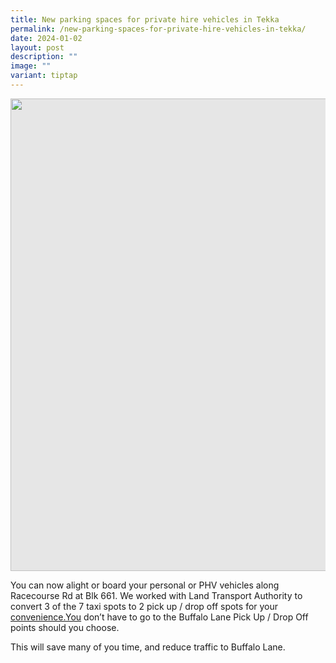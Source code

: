 ```yaml
---
title: New parking spaces for private hire vehicles in Tekka
permalink: /new-parking-spaces-for-private-hire-vehicles-in-tekka/
date: 2024-01-02
layout: post
description: ""
image: ""
variant: tiptap
---
```

<p></p>
<div class="isomer-image-wrapper">
<img style="display: block;-webkit-user-select: none;margin: auto;cursor: zoom-in;background-color: hsl(0, 0%, 90%);transition: background-color 300ms;" height="756" width="756" src="https://uploads-ssl.webflow.com/60f4a4872dd5b71d47df606a/6593c6f2a5dcedc33231c590_414433583_18250496395224634_2934257150124812681_n.jpg">
</div>
<p>You can now alight or board your personal or PHV vehicles along Racecourse
Rd at Blk 661. We worked with Land Transport Authority to convert 3 of
the 7 taxi spots to 2 pick up / drop off spots for your <a href="http://convenience.You" rel="noopener noreferrer nofollow" target="_blank">convenience.You</a> don’t
have to go to the Buffalo Lane Pick Up / Drop Off points should you choose.</p>
<p>This will save many of you time, and reduce traffic to Buffalo Lane.</p>